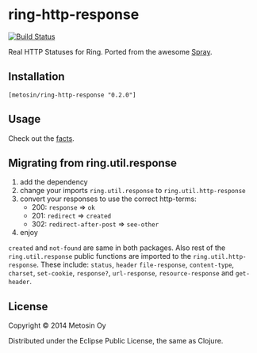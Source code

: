 # ring-http-response

[![Build Status](https://travis-ci.org/metosin/ring-http-response.png?branch=master)](https://travis-ci.org/metosin/ring-http-response)

Real HTTP Statuses for Ring. Ported from the awesome [Spray](http://spray.io/).

## Installation

    [metosin/ring-http-response "0.2.0"]

## Usage

Check out the [facts](https://github.com/metosin/ring-http-response/blob/master/test/ring/util/http_response_test.clj).

## Migrating from ring.util.response
1. add the dependency
2. change your imports `ring.util.response` to `ring.util.http-response`
3. convert your responses to use the correct http-terms:
   - 200: `response` => `ok`
   - 201: `redirect` => `created`
   - 302: `redirect-after-post` => `see-other`
4. enjoy

`created` and `not-found` are same in both packages. Also rest of the `ring.util.response` public functions are imported to the `ring.util.http-response`. These include: `status`, `header` `file-response`, `content-type`, `charset`, `set-cookie`, `response?`, `url-response`, `resource-response` and `get-header`.

## License

Copyright © 2014 Metosin Oy

Distributed under the Eclipse Public License, the same as Clojure.
